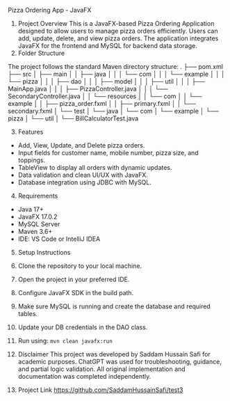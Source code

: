 Pizza Ordering App - JavaFX
1. Project Overview
This is a JavaFX-based Pizza Ordering Application designed to allow users to manage pizza orders efficiently. Users can add, update, delete, and view pizza orders. The application integrates JavaFX for the frontend and MySQL for backend data storage.
2. Folder Structure

The project follows the standard Maven directory structure:
.
├── pom.xml
├── src
│   ├── main
│   │   ├── java
│   │   │   └── com
│   │   │       └── example
│   │   │           └── pizza
│   │   │               ├── dao
│   │   │               ├── model
│   │   │               ├── util
│   │   │               ├── MainApp.java
│   │   │               ├── PizzaController.java
│   │   │               └── SecondaryController.java
│   │   └── resources
│   │       └── com
│   │           └── example
│   │               ├── pizza_order.fxml
│   │               ├── primary.fxml
│   │               └── secondary.fxml
│   └── test
│       └── java
│           └── com
│               └── example
│                   └── pizza
│                       └── util
│                           └── BillCalculatorTest.java

3. Features

- Add, View, Update, and Delete pizza orders.
- Input fields for customer name, mobile number, pizza size, and toppings.
- TableView to display all orders with dynamic updates.
- Data validation and clean UI/UX with JavaFX.
- Database integration using JDBC with MySQL.

4. Requirements

- Java 17+
- JavaFX 17.0.2
- MySQL Server
- Maven 3.6+
- IDE: VS Code or IntelliJ IDEA

5. Setup Instructions

1. Clone the repository to your local machine.
2. Open the project in your preferred IDE.
3. Configure JavaFX SDK in the build path.
4. Make sure MySQL is running and create the database and required tables.
5. Update your DB credentials in the DAO class.
6. Run using: `mvn clean javafx:run`


6. Disclaimer
This project was developed by Saddam Hussain Safi for academic purposes. ChatGPT was used for troubleshooting, guidance, and partial logic validation. All original implementation and documentation was completed independently.

7. Project Link
https://github.com/SaddamHussainSafi/test3
